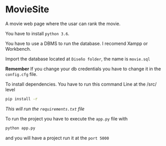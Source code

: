 # MovieSite
A movie web page where the usar can rank the movie.

You have to install `python 3.6`.

You have to use a DBMS to run the database. I recomend Xampp or Workbench.

Import the database located at `Diseño folder`, the name is `movie.sql`

**Remember**
If you change your db credentials you have to change it in the `config.cfg` file.



To install dependencies. You have to run this command Line at the /src/ level

```sh
pip install -r
```
*This will run the `requirements.txt` file* 

To run the project you have to execute the `app.py` file
with

```sh
python app.py
```

and you will have a project run it at the `port 5000`
